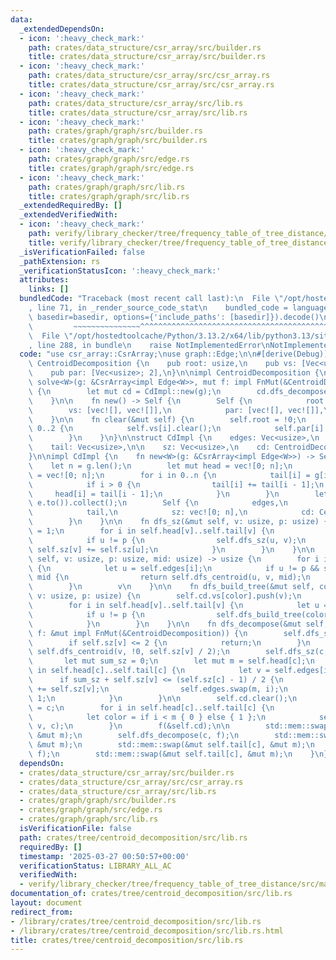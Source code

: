 ```yaml
---
data:
  _extendedDependsOn:
  - icon: ':heavy_check_mark:'
    path: crates/data_structure/csr_array/src/builder.rs
    title: crates/data_structure/csr_array/src/builder.rs
  - icon: ':heavy_check_mark:'
    path: crates/data_structure/csr_array/src/csr_array.rs
    title: crates/data_structure/csr_array/src/csr_array.rs
  - icon: ':heavy_check_mark:'
    path: crates/data_structure/csr_array/src/lib.rs
    title: crates/data_structure/csr_array/src/lib.rs
  - icon: ':heavy_check_mark:'
    path: crates/graph/graph/src/builder.rs
    title: crates/graph/graph/src/builder.rs
  - icon: ':heavy_check_mark:'
    path: crates/graph/graph/src/edge.rs
    title: crates/graph/graph/src/edge.rs
  - icon: ':heavy_check_mark:'
    path: crates/graph/graph/src/lib.rs
    title: crates/graph/graph/src/lib.rs
  _extendedRequiredBy: []
  _extendedVerifiedWith:
  - icon: ':heavy_check_mark:'
    path: verify/library_checker/tree/frequency_table_of_tree_distance/src/main.rs
    title: verify/library_checker/tree/frequency_table_of_tree_distance/src/main.rs
  _isVerificationFailed: false
  _pathExtension: rs
  _verificationStatusIcon: ':heavy_check_mark:'
  attributes:
    links: []
  bundledCode: "Traceback (most recent call last):\n  File \"/opt/hostedtoolcache/Python/3.13.2/x64/lib/python3.13/site-packages/onlinejudge_verify/documentation/build.py\"\
    , line 71, in _render_source_code_stat\n    bundled_code = language.bundle(stat.path,\
    \ basedir=basedir, options={'include_paths': [basedir]}).decode()\n          \
    \         ~~~~~~~~~~~~~~~^^^^^^^^^^^^^^^^^^^^^^^^^^^^^^^^^^^^^^^^^^^^^^^^^^^^^^^^^^^^^^^^^^\n\
    \  File \"/opt/hostedtoolcache/Python/3.13.2/x64/lib/python3.13/site-packages/onlinejudge_verify/languages/rust.py\"\
    , line 288, in bundle\n    raise NotImplementedError\nNotImplementedError\n"
  code: "use csr_array::CsrArray;\nuse graph::Edge;\n\n#[derive(Debug)]\npub struct\
    \ CentroidDecomposition {\n    pub root: usize,\n    pub vs: [Vec<usize>; 2],\n\
    \    pub par: [Vec<usize>; 2],\n}\n\nimpl CentroidDecomposition {\n    pub fn\
    \ solve<W>(g: &CsrArray<impl Edge<W>>, mut f: impl FnMut(&CentroidDecomposition))\
    \ {\n        let mut cd = CdImpl::new(g);\n        cd.dfs_decompose(0, &mut f);\n\
    \    }\n\n    fn new() -> Self {\n        Self {\n            root: !0,\n    \
    \        vs: [vec![], vec![]],\n            par: [vec![], vec![]],\n        }\n\
    \    }\n\n    fn clear(&mut self) {\n        self.root = !0;\n        for i in\
    \ 0..2 {\n            self.vs[i].clear();\n            self.par[i].clear();\n\
    \        }\n    }\n}\n\nstruct CdImpl {\n    edges: Vec<usize>,\n    head: Vec<usize>,\n\
    \    tail: Vec<usize>,\n\n    sz: Vec<usize>,\n    cd: CentroidDecomposition,\n\
    }\n\nimpl CdImpl {\n    fn new<W>(g: &CsrArray<impl Edge<W>>) -> Self {\n    \
    \    let n = g.len();\n        let mut head = vec![0; n];\n        let mut tail\
    \ = vec![0; n];\n        for i in 0..n {\n            tail[i] = g[i].len();\n\
    \            if i > 0 {\n                tail[i] += tail[i - 1];\n           \
    \     head[i] = tail[i - 1];\n            }\n        }\n        let edges = g.iter().flatten().map(|e|\
    \ e.to()).collect();\n        Self {\n            edges,\n            head,\n\
    \            tail,\n            sz: vec![0; n],\n            cd: CentroidDecomposition::new(),\n\
    \        }\n    }\n\n    fn dfs_sz(&mut self, v: usize, p: usize) {\n        self.sz[v]\
    \ = 1;\n        for i in self.head[v]..self.tail[v] {\n            let u = self.edges[i];\n\
    \            if u != p {\n                self.dfs_sz(u, v);\n               \
    \ self.sz[v] += self.sz[u];\n            }\n        }\n    }\n\n    fn dfs_centroid(&mut\
    \ self, v: usize, p: usize, mid: usize) -> usize {\n        for i in self.head[v]..self.tail[v]\
    \ {\n            let u = self.edges[i];\n            if u != p && self.sz[u] >\
    \ mid {\n                return self.dfs_centroid(u, v, mid);\n            }\n\
    \        }\n        v\n    }\n\n    fn dfs_build_tree(&mut self, color: usize,\
    \ v: usize, p: usize) {\n        self.cd.vs[color].push(v);\n        self.cd.par[color].push(p);\n\
    \        for i in self.head[v]..self.tail[v] {\n            let u = self.edges[i];\n\
    \            if u != p {\n                self.dfs_build_tree(color, u, v);\n\
    \            }\n        }\n    }\n\n    fn dfs_decompose(&mut self, v: usize,\
    \ f: &mut impl FnMut(&CentroidDecomposition)) {\n        self.dfs_sz(v, !0);\n\
    \        if self.sz[v] <= 2 {\n            return;\n        }\n        let c =\
    \ self.dfs_centroid(v, !0, self.sz[v] / 2);\n        self.dfs_sz(c, !0);\n\n \
    \       let mut sum_sz = 0;\n        let mut m = self.head[c];\n        for i\
    \ in self.head[c]..self.tail[c] {\n            let v = self.edges[i];\n      \
    \      if sum_sz + self.sz[v] <= (self.sz[c] - 1) / 2 {\n                sum_sz\
    \ += self.sz[v];\n                self.edges.swap(m, i);\n                m +=\
    \ 1;\n            }\n        }\n\n        self.cd.clear();\n        self.cd.root\
    \ = c;\n        for i in self.head[c]..self.tail[c] {\n            let v = self.edges[i];\n\
    \            let color = if i < m { 0 } else { 1 };\n            self.dfs_build_tree(color,\
    \ v, c);\n        }\n        f(&self.cd);\n\n        std::mem::swap(&mut self.head[c],\
    \ &mut m);\n        self.dfs_decompose(c, f);\n        std::mem::swap(&mut self.head[c],\
    \ &mut m);\n        std::mem::swap(&mut self.tail[c], &mut m);\n        self.dfs_decompose(c,\
    \ f);\n        std::mem::swap(&mut self.tail[c], &mut m);\n    }\n}\n"
  dependsOn:
  - crates/data_structure/csr_array/src/builder.rs
  - crates/data_structure/csr_array/src/csr_array.rs
  - crates/data_structure/csr_array/src/lib.rs
  - crates/graph/graph/src/builder.rs
  - crates/graph/graph/src/edge.rs
  - crates/graph/graph/src/lib.rs
  isVerificationFile: false
  path: crates/tree/centroid_decomposition/src/lib.rs
  requiredBy: []
  timestamp: '2025-03-27 00:50:57+00:00'
  verificationStatus: LIBRARY_ALL_AC
  verifiedWith:
  - verify/library_checker/tree/frequency_table_of_tree_distance/src/main.rs
documentation_of: crates/tree/centroid_decomposition/src/lib.rs
layout: document
redirect_from:
- /library/crates/tree/centroid_decomposition/src/lib.rs
- /library/crates/tree/centroid_decomposition/src/lib.rs.html
title: crates/tree/centroid_decomposition/src/lib.rs
---
```

